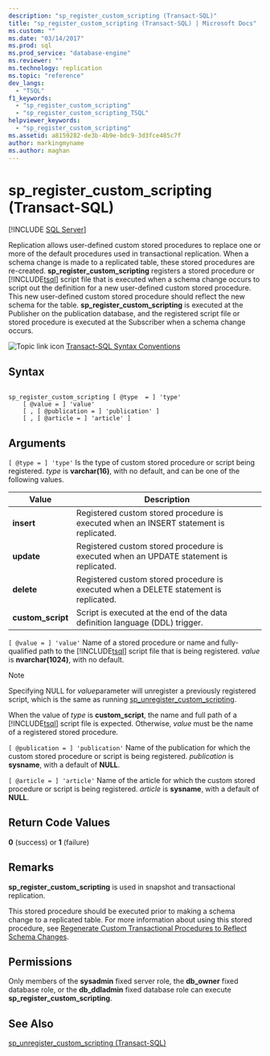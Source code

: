 ```yaml
---
description: "sp_register_custom_scripting (Transact-SQL)"
title: "sp_register_custom_scripting (Transact-SQL) | Microsoft Docs"
ms.custom: ""
ms.date: "03/14/2017"
ms.prod: sql
ms.prod_service: "database-engine"
ms.reviewer: ""
ms.technology: replication
ms.topic: "reference"
dev_langs: 
  - "TSQL"
f1_keywords: 
  - "sp_register_custom_scripting"
  - "sp_register_custom_scripting_TSQL"
helpviewer_keywords: 
  - "sp_register_custom_scripting"
ms.assetid: a8159282-de3b-4b9e-bdc9-3d3fce485c7f
author: markingmyname
ms.author: maghan
---
```

# sp_register_custom_scripting (Transact-SQL)
[!INCLUDE [SQL Server](../../includes/applies-to-version/sqlserver.md)]

  Replication allows user-defined custom stored procedures to replace one or more of the default procedures used in transactional replication. When a schema change is made to a replicated table, these stored procedures are re-created. **sp_register_custom_scripting** registers a stored procedure or [!INCLUDE[tsql](../../includes/tsql-md.md)] script file that is executed when a schema change occurs to script out the definition for a new user-defined custom stored procedure. This new user-defined custom stored procedure should reflect the new schema for the table. **sp_register_custom_scripting** is executed at the Publisher on the publication database, and the registered script file or stored procedure is executed at the Subscriber when a schema change occurs.  
  
 ![Topic link icon](../../database-engine/configure-windows/media/topic-link.gif "Topic link icon") [Transact-SQL Syntax Conventions](../../t-sql/language-elements/transact-sql-syntax-conventions-transact-sql.md)  
  
## Syntax  
  
```  
  
sp_register_custom_scripting [ @type  = ] 'type'  
    [ @value = ] 'value'   
    [ , [ @publication = ] 'publication' ]  
    [ , [ @article = ] 'article' ]  
```  
  
## Arguments  
`[ @type = ] 'type'`
 Is the type of custom stored procedure or script being registered. *type* is **varchar(16)**, with no default, and can be one of the following values.  
  
|Value|Description|  
|-----------|-----------------|  
|**insert**|Registered custom stored procedure is executed when an INSERT statement is replicated.|  
|**update**|Registered custom stored procedure is executed when an UPDATE statement is replicated.|  
|**delete**|Registered custom stored procedure is executed when a DELETE statement is replicated.|  
|**custom_script**|Script is executed at the end of the data definition language (DDL) trigger.|  
  
`[ @value = ] 'value'`
 Name of a stored procedure or name and fully-qualified path to the [!INCLUDE[tsql](../../includes/tsql-md.md)] script file that is being registered. *value* is **nvarchar(1024)**, with no default.  
  
> [!NOTE]  
>  Specifying NULL for *value*parameter will unregister a previously registered script, which is the same as running [sp_unregister_custom_scripting](../../relational-databases/system-stored-procedures/sp-unregister-custom-scripting-transact-sql.md).  
  
 When the value of *type* is **custom_script**, the name and full path of a [!INCLUDE[tsql](../../includes/tsql-md.md)] script file is expected. Otherwise, *value* must be the name of a registered stored procedure.  
  
`[ @publication = ] 'publication'`
 Name of the publication for which the custom stored procedure or script is being registered. *publication* is **sysname**, with a default of **NULL**.  
  
`[ @article = ] 'article'`
 Name of the article for which the custom stored procedure or script is being registered. *article* is **sysname**, with a default of **NULL**.  
  
## Return Code Values  
 **0** (success) or **1** (failure)  
  
## Remarks  
 **sp_register_custom_scripting** is used in snapshot and transactional replication.  
  
 This stored procedure should be executed prior to making a schema change to a replicated table. For more information about using this stored procedure, see [Regenerate Custom Transactional Procedures to Reflect Schema Changes](../../relational-databases/replication/transactional/transactional-articles-regenerate-to-reflect-schema-changes.md).  
  
## Permissions  
 Only members of the **sysadmin** fixed server role, the **db_owner** fixed database role, or the **db_ddladmin** fixed database role can execute **sp_register_custom_scripting**.  
  
## See Also  
 [sp_unregister_custom_scripting &#40;Transact-SQL&#41;](../../relational-databases/system-stored-procedures/sp-unregister-custom-scripting-transact-sql.md)  
  
  
